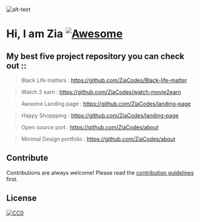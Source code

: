 ![alt-text](https://raw.githubusercontent.com/ZiaCodes/Ziacodes/master/profile.gif)



# Hi, I am Zia [![Awesome](https://cdn.rawgit.com/sindresorhus/awesome/d7305f38d29fed78fa85652e3a63e154dd8e8829/media/badge.svg)](https://github.com/sindresorhus/awesome#readme)

## My best five project repository you can check out ::

> Black Life matters         : https://github.com/ZiaCodes/Black-life-matter

> Watch 2 earn               : https://github.com/ZiaCodes/watch-movie2earn

> Awsome Landing page        : https://github.com/ZiaCodes/landing-page

> Happy Shoppping            : https://github.com/ZiaCodes/landing-page

> Open source port           : https://github.com/ZiaCodes/about

> Minimal Design portfolio   : https://github.com/ZiaCodes/about

## Contribute

Contributions are always welcome!
Please read the [contribution guidelines](contributing.md) first.

## License

[![CC0](https://licensebuttons.net/p/zero/1.0/88x31.png)](https://creativecommons.org/publicdomain/zero/1.0/)

